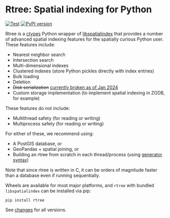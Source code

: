 # Rtree: Spatial indexing for Python

[![Test](https://github.com/Toblerity/rtree/actions/workflows/test.yml/badge.svg?branch=main)](https://github.com/Toblerity/rtree/actions/workflows/test.yml)
[![PyPI version](https://badge.fury.io/py/rtree.svg)](https://badge.fury.io/py/rtree)


Rtree is a [ctypes](https://docs.python.org/3/library/ctypes.html) Python wrapper of [libspatialindex](https://libspatialindex.org/) that provides a
number of advanced spatial indexing features for the spatially curious Python
user.  These features include:

* Nearest neighbor search
* Intersection search
* Multi-dimensional indexes
* Clustered indexes (store Python pickles directly with index entries)
* Bulk loading
* Deletion
* ~~Disk serialization~~ [currently broken as of Jan 2024](https://github.com/Toblerity/rtree/pull/197)
* Custom storage implementation (to implement spatial indexing in ZODB, for example)

These features do not include:

* Multithread safety (for reading or writing)
* Multiprocess safety (for reading or writing)

For either of these, we recommend using:

* A PostGIS database, or
* GeoPandas + spatial joining, or
* Building an rtree from scratch in each thread/process (using [generator syntax](https://rtree.readthedocs.io/en/latest/performance.html#use-stream-loading))

Note that since rtree is written in C, it can be orders of magnitude faster than a 
database even if running sequentially.

Wheels are available for most major platforms, and `rtree` with bundled `libspatialindex` can be installed via pip:

```
pip install rtree
```

See [changes](https://rtree.readthedocs.io/en/latest/changes.html) for all versions.
